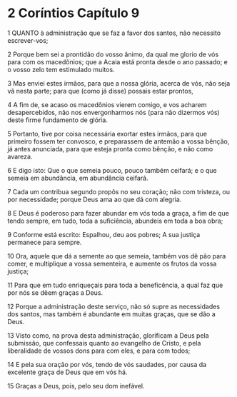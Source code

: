 # 2 Coríntios Capítulo 9

1	QUANTO à administração que se faz a favor dos santos, não necessito escrever-vos;

2	Porque bem sei a prontidão do vosso ânimo, da qual me glorio de vós para com os macedônios; que a Acaia está pronta desde o ano passado; e o vosso zelo tem estimulado muitos.

3	Mas enviei estes irmãos, para que a nossa glória, acerca de vós, não seja vã nesta parte; para que (como já disse) possais estar prontos,

4	A fim de, se acaso os macedônios vierem comigo, e vos acharem desapercebidos, não nos envergonharmos nós (para não dizermos vós) deste firme fundamento de glória.

5	Portanto, tive por coisa necessária exortar estes irmãos, para que primeiro fossem ter convosco, e preparassem de antemão a vossa bênção, já antes anunciada, para que esteja pronta como bênção, e não como avareza.

6	E digo isto: Que o que semeia pouco, pouco também ceifará; e o que semeia em abundância, em abundância ceifará.

7	Cada um contribua segundo propôs no seu coração; não com tristeza, ou por necessidade; porque Deus ama ao que dá com alegria.

8	E Deus é poderoso para fazer abundar em vós toda a graça, a fim de que tendo sempre, em tudo, toda a suficiência, abundeis em toda a boa obra;

9	Conforme está escrito: Espalhou, deu aos pobres; A sua justiça permanece para sempre.

10	Ora, aquele que dá a semente ao que semeia, também vos dê pão para comer, e multiplique a vossa sementeira, e aumente os frutos da vossa justiça;

11	Para que em tudo enriqueçais para toda a beneficência, a qual faz que por nós se dêem graças a Deus.

12	Porque a administração deste serviço, não só supre as necessidades dos santos, mas também é abundante em muitas graças, que se dão a Deus.

13	Visto como, na prova desta administração, glorificam a Deus pela submissão, que confessais quanto ao evangelho de Cristo, e pela liberalidade de vossos dons para com eles, e para com todos;

14	E pela sua oração por vós, tendo de vós saudades, por causa da excelente graça de Deus que em vós há.

15	Graças a Deus, pois, pelo seu dom inefável.

